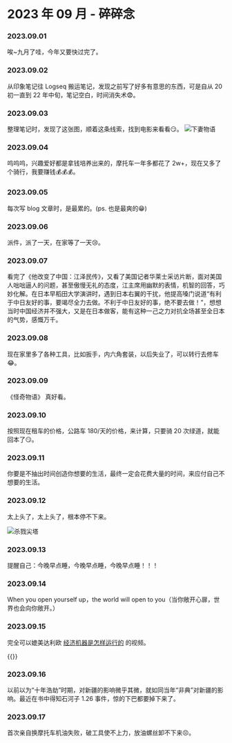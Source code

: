 # 2023 年 09 月 - 碎碎念


### 2023.09.01
唉~九月了哇，今年又要快过完了。

### 2023.09.02
从印象笔记往 Logseq 搬运笔记，发现之前写了好多有意思的东西，可是自从 20 初一直到 22 年中旬，笔记空白，时间消失术😨。

### 2023.09.03
整理笔记时，发现了这张图，顺着这条线索，找到电影来看看😏。
![下妻物语](https://image.ericzzz.com/2023/09/04/ed64ac24-89e1-4973-9e5a-3e18b76319c5.webp)

### 2023.09.04
呜呜呜，兴趣爱好都是拿钱培养出来的，摩托车一年多都花了 2w+，现在又多了个骑行，我要赚钱💰💰💰。

### 2023.09.05
每次写 blog 文章时，是最累的。(ps. 也是最爽的😁)

### 2023.09.06
派件，派了一天，在家等了一天😢。

### 2023.09.07
看完了《他改变了中国：江泽民传》，又看了美国记者华莱士采访片断，面对美国人咄咄逼人的问题，甚至傲慢无礼的态度，江主席用幽默的表情，机智的回答，巧妙化解。在日本早稻田大学演讲时，遇到日本右翼的干扰，他提高嗓门说道“有利于中日友好的事，要竭尽全力去做。不利于中日友好的事，绝不要去做！”，想想当时中国经济并不强大，又是在日本做客，能有这种一己之力对抗全场甚至全日本的气势，感慨万千。

### 2023.09.08
现在家里多了各种工具，比如扳手，内六角套装，以后失业了，可以转行去修车😂。

### 2023.09.09
《怪奇物语》 真好看。

### 2023.09.10
按照现在租车的价格，公路车 180/天的价格，来计算，只要骑 20 次绿道，就能回本了😏。

### 2023.09.11
你要是不抽出时间创造你想要的生活，最终一定会花费大量的时间，来应付自己不想要的生活。

### 2023.09.12
太上头了，太上头了，根本停不下来。

![杀戮尖塔](https://image.ericzzz.com/2023/09/13/0a91dd8d-ae02-45b0-b31f-ea8f4bdd930c.png)

### 2023.09.13
提醒自己：今晚早点睡，今晚早点睡，今晚早点睡！！！

### 2023.09.14
When you open yourself up，the world will open to you（当你敞开心扉，世界也会向你敞开。）

### 2023.09.15
完全可以媲美达利欧 [经济机器是怎样运行的](https://www.youtube.com/watch?v=rFV7wdEX-Mo) 的视频。

{{<bilibili BV1e8411B7w7>}}

### 2023.09.16
以前以为“十年浩劫”时期，对新疆的影响微乎其微，就如同当年“非典”对新疆的影响。最近在书中得知石河子 1.26 事件，惊的下巴都要掉下来了。

### 2023.09.17
首次亲自换摩托车机油失败，破工具使不上力，放油螺丝卸不下来😣。
